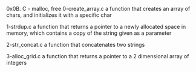 0x0B. C - malloc, free
0-create_array.c	a function that creates an array of chars, and initializes it with a specific char

1-strdup.c	a function that returns a pointer to a newly allocated space in memory, which contains a copy of the string given as a parameter

2-str_concat.c	a function that concatenates two strings

3-alloc_grid.c	a function that returns a pointer to a 2 dimensional array of integers
